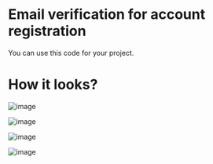 # Email verification for account registration 

You can use this code for your project.

# How it looks?

![image](https://user-images.githubusercontent.com/82378187/163996757-91151810-164e-489a-989c-9114f84a7db8.png)

![image](https://user-images.githubusercontent.com/82378187/163997330-f7f8d823-1cd4-4f3d-8e94-3644822c5d56.png)

![image](https://user-images.githubusercontent.com/82378187/163997489-731fbdd0-0508-45a5-81f2-878498c7e8b9.png)

![image](https://user-images.githubusercontent.com/82378187/163997539-66778f49-704f-4ad1-8b74-91de1c21baa5.png)

